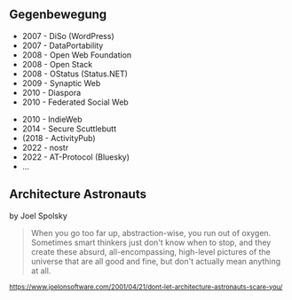 <!-- Matthias Pfefferle -->
<section data-markdown>

## Gegenbewegung

* 2007 - DiSo (WordPress)
* 2007 - DataPortability
* 2008 - Open Web Foundation
* 2008 - Open Stack
* 2008 - OStatus (Status.NET)
* 2009 - Synaptic Web
* 2010 - Diaspora
* 2010 - Federated Social Web

</section>

<section data-markdown>

* 2010 - IndieWeb
* 2014 - Secure Scuttlebutt
* (2018 - ActivityPub)
* 2022 - nostr
* 2022 - AT-Protocol (Bluesky)
* ...

</section>

<section data-markdown>

## Architecture Astronauts

by Joel Spolsky

> When you go too far up, abstraction-wise, you run out of oxygen. Sometimes smart thinkers just don't know when to stop, and they create these absurd, all-encompassing, high-level pictures of the universe that are all good and fine, but don't actually mean anything at all.

<small>https://www.joelonsoftware.com/2001/04/21/dont-let-architecture-astronauts-scare-you/</small>

</section>